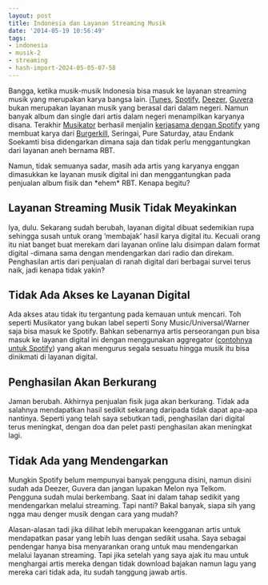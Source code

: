 ```yaml
---
layout: post
title: Indonesia dan Layanan Streaming Musik
date: '2014-05-19 10:56:49'
tags:
- indonesia
- musik-2
- streaming
- hash-import-2024-05-05-07-58
---
```


Bangga, ketika musik-musik Indonesia bisa masuk ke layanan streaming musik yang merupakan karya bangsa lain. [iTunes](http://www.apple.com/itunes/ "ITunes"), [Spotify](http://www.spotify.com/ "Spotify"), [Deezer](http://www.deezer.com "Deezer"), [Guvera](https://www.guvera.com "Guvera") bukan merupakan layanan musik yang berasal dari dalam negeri. Namun banyak album dan single dari artis dalam negeri menampilkan karyanya disana. Terakhir [Musikator](http://www.musikator.com/) berhasil menjalin [kerjasama dengan Spotify](http://blog.musikator.com/post/79532156079/musikator-bekerjasama-dengan-spotify) yang membuat karya dari [Burgerkill](http://www.burgerkillofficial.com/ "Burgerkill"), Seringai, Pure Saturday, atau Endank Soekamti bisa didengarkan dimana saja dan tidak perlu menggantungkan dari layanan aneh bernama RBT.

Namun, tidak semuanya sadar, masih ada artis yang karyanya enggan dimasukkan ke layanan musik digital ini dan menggantungkan pada penjualan album fisik dan \*ehem\* RBT. Kenapa begitu?

## Layanan Streaming Musik&nbsp;Tidak Meyakinkan

Iya, dulu. Sekarang sudah berubah, layanan digital dibuat sedemikian rupa sehingga susah untuk orang ‘membajak’ hasil karya digital itu. Kecuali orang itu niat banget buat merekam dari layanan online lalu disimpan dalam format digital -dimana sama dengan mendengarkan dari radio dan direkam. Penghasilan artis dari penjualan di ranah digital dari berbagai survei terus naik, jadi kenapa tidak yakin?

## Tidak Ada Akses ke Layanan Digital

Ada akses atau tidak itu tergantung pada kemauan untuk mencari. Toh seperti Musikator yang bukan label seperti Sony Music/Universal/Warner saja bisa masuk ke Spotify. Bahkan sebenarnya artis perseorangan pun bisa masuk ke layanan digital ini dengan menggunakan aggregator ([contohnya untuk Spotify](http://www.spotifyartists.com/guides/#list-of-aggregators)) yang akan mengurus segala sesuatu hingga musik itu bisa dinikmati di layanan digital.

## Penghasilan Akan Berkurang

Jaman berubah. Akhirnya penjualan fisik juga akan berkurang. Tidak ada salahnya mendapatkan hasil sedikit sekarang daripada tidak dapat apa-apa nantinya. Seperti yang telah saya sebutkan tadi, penghasilan dari digital terus meningkat, dengan doa dan pelet pasti penghasilan akan meningkat lagi.

## Tidak Ada yang Mendengarkan

Mungkin Spotify belum mempunyai banyak pengguna disini, namun disini sudah ada Deezer, Guvera dan jangan lupakan Melon nya Telkom. Pengguna sudah mulai berkembang. Saat ini dalam tahap sedikit yang mendengarkan melalui streaming. Tapi nanti? Bakal banyak, siapa sih yang ngga mau denger musik dengan cara yang mudah?

Alasan-alasan tadi jika dilihat lebih merupakan keengganan artis untuk mendapatkan pasar yang lebih luas dengan sedikit usaha. Saya sebagai pendengar hanya bisa menyarankan orang untuk mau mendengarkan melalui layanan streaming. Tapi jika setelah yang saya ajak itu mau untuk menghargai artis mereka dengan tidak download bajakan namun lagu yang mereka cari tidak ada, itu sudah tanggung jawab artis.

&nbsp;

<!--kg-card-end: html-->